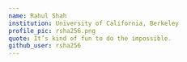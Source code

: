 ```yaml
---
name: Rahul Shah 
institution: University of California, Berkeley
profile_pic: rsha256.png 
quote: It’s kind of fun to do the impossible.
github_user: rsha256 
---
```


